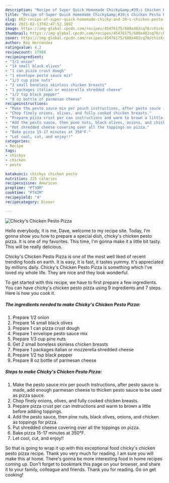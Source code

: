 ```yaml
---
description: "Recipe of Super Quick Homemade Chicky&amp;#39;s Chicken Pesto Pizza"
title: "Recipe of Super Quick Homemade Chicky&amp;#39;s Chicken Pesto Pizza"
slug: 662-recipe-of-super-quick-homemade-chicky-and-39-s-chicken-pesto-pizza
date: 2021-02-13T02:47:52.169Z
image: https://img-global.cpcdn.com/recipes/45476175/680x482cq70/chickys-chicken-pesto-pizza-recipe-main-photo.jpg
thumbnail: https://img-global.cpcdn.com/recipes/45476175/680x482cq70/chickys-chicken-pesto-pizza-recipe-main-photo.jpg
cover: https://img-global.cpcdn.com/recipes/45476175/680x482cq70/chickys-chicken-pesto-pizza-recipe-main-photo.jpg
author: Roy Hernandez
ratingvalue: 4.2
reviewcount: 17988
recipeingredient:
- "1/2 onion"
- "14 small black olives"
- "1 can pizza crust dough"
- "1 envelope pesto sauce mix"
- "1/3 cup pine nuts"
- "2 small boneless skinless chicken breasts"
- "1 packages italian or mozzerella shredded cheese"
- "1/2 tsp black pepper"
- "8 oz bottle of parmesan cheese"
recipeinstructions:
- "Make the pesto sauce mix per pouch instructions, after pesto sauce is made, add enough parmesan cheese to thicken pesto sauce to be used as pizza sauce."
- "Chop finely onions, olives, and fully cooked chicken breasts."
- "Prepare pizza crust per can instructions and warm to brown a little before adding toppings."
- "Add the pesto sauce, then pine nuts, black olives, onions, and chicken as toppings for pizza."
- "Put shredded cheese covering over all the toppings on pizza."
- "Bake pizza 15-17 minutes at 350°F."
- "Let cool, cut, and enjoy!!"
categories:
- Recipe
tags:
- chickys
- chicken
- pesto

katakunci: chickys chicken pesto 
nutrition: 225 calories
recipecuisine: American
preptime: "PT39M"
cooktime: "PT42M"
recipeyield: "4"
recipecategory: Dinner

---
```



![Chicky&#39;s Chicken Pesto Pizza](https://img-global.cpcdn.com/recipes/45476175/680x482cq70/chickys-chicken-pesto-pizza-recipe-main-photo.jpg)

Hello everybody, it is me, Dave, welcome to my recipe site. Today, I'm gonna show you how to prepare a special dish, chicky&#39;s chicken pesto pizza. It is one of my favorites. This time, I'm gonna make it a little bit tasty. This will be really delicious.

Chicky&#39;s Chicken Pesto Pizza is one of the most well liked of recent trending foods on earth. It is easy, it is fast, it tastes yummy. It's appreciated by millions daily. Chicky&#39;s Chicken Pesto Pizza is something which I've loved my whole life. They are nice and they look wonderful.




To get started with this recipe, we have to first prepare a few ingredients. You can have chicky&#39;s chicken pesto pizza using 9 ingredients and 7 steps. Here is how you cook it.

<!--inarticleads1-->

##### The ingredients needed to make Chicky&#39;s Chicken Pesto Pizza:

1. Prepare 1/2 onion
1. Prepare 14 small black olives
1. Prepare 1 can pizza crust dough
1. Prepare 1 envelope pesto sauce mix
1. Prepare 1/3 cup pine nuts
1. Get 2 small boneless skinless chicken breasts
1. Prepare 1 packages italian or mozzerella shredded cheese
1. Prepare 1/2 tsp black pepper
1. Prepare 8 oz bottle of parmesan cheese




<!--inarticleads2-->

##### Steps to make Chicky&#39;s Chicken Pesto Pizza:

1. Make the pesto sauce mix per pouch instructions, after pesto sauce is made, add enough parmesan cheese to thicken pesto sauce to be used as pizza sauce.
1. Chop finely onions, olives, and fully cooked chicken breasts.
1. Prepare pizza crust per can instructions and warm to brown a little before adding toppings.
1. Add the pesto sauce, then pine nuts, black olives, onions, and chicken as toppings for pizza.
1. Put shredded cheese covering over all the toppings on pizza.
1. Bake pizza 15-17 minutes at 350°F.
1. Let cool, cut, and enjoy!!




So that is going to wrap it up with this exceptional food chicky&#39;s chicken pesto pizza recipe. Thank you very much for reading. I am sure you will make this at home. There's gonna be more interesting food in home recipes coming up. Don't forget to bookmark this page on your browser, and share it to your family, colleague and friends. Thank you for reading. Go on get cooking!

